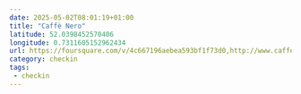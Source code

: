 ```yaml
---
date: 2025-05-02T08:01:19+01:00
title: "Caffè Nero"
latitude: 52.0398452570406
longitude: 0.7311605152962434
url: https://foursquare.com/v/4c667196aebea593bf1f73d0,http://www.caffenero.co.uk,https://twitter.com/caffenero_us
category: checkin
tags:
 - checkin
---
```

